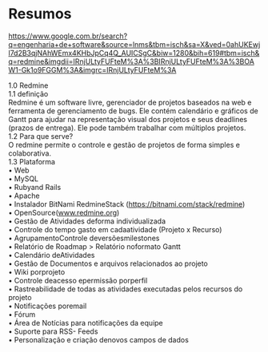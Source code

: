 # Resumos  
https://www.google.com.br/search?q=engenharia+de+software&source=lnms&tbm=isch&sa=X&ved=0ahUKEwjl7d2B3qjNAhWEmx4KHbJpCq4Q_AUICSgC&biw=1280&bih=619#tbm=isch&q=redmine&imgdii=IRnjULtyFUFteM%3A%3BIRnjULtyFUFteM%3A%3BOAW1-Gk1o9FGGM%3A&imgrc=IRnjULtyFUFteM%3A  

1.0 Redmine  
1.1 definição  
  	Redmine é um software livre, gerenciador de projetos baseados na web e ferramenta de gerenciamento de bugs. Ele contém calendário e gráficos de Gantt para ajudar na representação visual dos projetos e seus deadlines (prazos de entrega). Ele pode também trabalhar com múltiplos projetos.  
  	1.2 Para que serve?  
  	 O redmine permite o controle e gestão de projetos de forma simples e colaborativa.  
  	 1.3 Plataforma  
  	 •	Web  
  	 •	MySQL  
  	 •	Rubyand Rails  
  	 •	Apache  
  	 •	Instalador BitNami RedmineStack (https://bitnami.com/stack/redmine)  
  	 •	OpenSource(www.redmine.org)  
  	 •	 Gestão de Atividades deforma individualizada  
  	 •	 Controle do tempo gasto em cadaatividade (Projeto x Recurso)  
  	 •	AgrupamentoControle deversõesmilestones  
  	 •	 Relatório de Roadmap > Relatório noformato Gantt  
  	 •	 Calendário deAtividades  
  	 •	Gestão de Documentos e arquivos relacionados ao projeto  
  	 •	 Wiki porprojeto  
  	 •	Controle deacesso epermissão porperfil  
  	 •	Rastreabilidade de todas as atividades executadas pelos recursos do projeto  
  	 •	 Notificações poremail  
  	 •	 Fórum  
  	 •	 Área de Notícias para notificações da equipe  
  	 •	 Suporte para RSS- Feeds  
  	 •	 Personalização e criação denovos campos de dados

